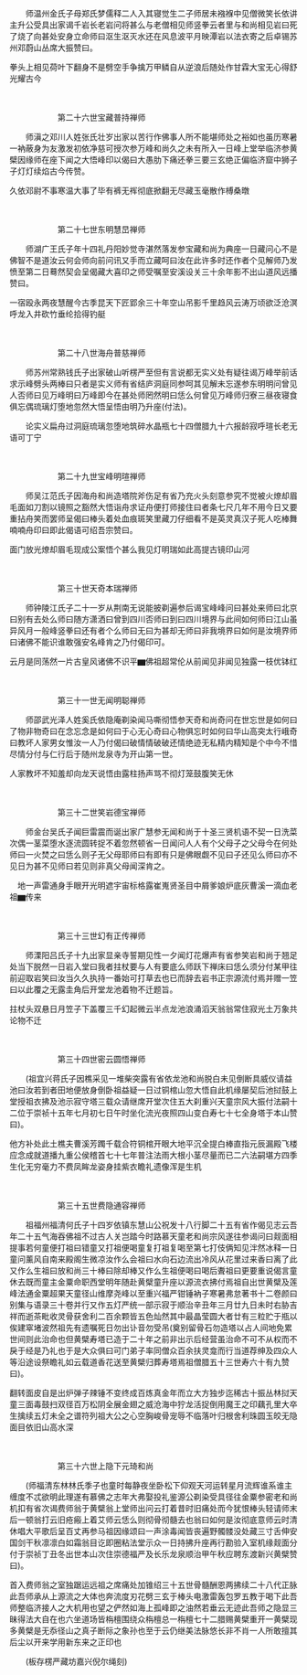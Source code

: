 <!-- { "loadSidebar": true } -->
　　师温州金氏子母郑氏梦儒释二人入其寝觉生二子师居未襁褓中见僧微笑长依讲主升公受具出家谒千岩长老岩问将甚么与老僧相见师竖拳云者里与和尚相见岩曰死了烧了向甚处安身立命师曰沤生沤灭水还在风息波平月映潭岩以法衣寄之后卓锡苏州邓蔚山丛席大振赞曰。

拳头上相见荷叶下翻身不是劈空手争擒万甲鳞自从逆浪后随处作甘霖大宝无心得舒光耀古今

　　

　　　　　　第二十六世宝藏普持禅师

　　师滇之邓川人姓张氏壮岁出家以苦行作佛事人所不能堪师处之裕如也虽历寒暑一衲蔽身为友激发初依净慈可授次参万峰和尚久之未有所入一日峰上堂举临济参黄檗因缘师在座下闻之大悟峰印以偈曰大愚肋下痛还拳三要三玄绝正偏临济窟中狮子子灯灯续焰古今传赞。

久依邓尉不事寒温大事了毕有裤无裈彻底掀翻无尽藏玉毫散作榑桑暾

　　

　　　　　　第二十七世东明慧旵禅师

　　师湖广王氏子年十四礼丹阳妙觉寺湛然落发参宝藏和尚为典座一日藏问心不是佛智不是道汝云何会师向前问讯又手而立藏呵曰汝在此许多时还作者个见解师乃发愤至第二日蓦然契会呈偈藏大喜印之师受嘱至安溪设关三十余年影不出山道风远播赞曰。

一宿殴永两夜慧醒今古季昆天下匠郢余三十年空山吊影千里趋风云涛万顷欲泛沧溟呼龙入井砍竹垂纶拾得钓艇

　　

　　　　　　第二十八世海舟普慈禅师

　　师苏州常熟钱氏子出家破山听楞严至但有言说都无实义处有疑往谒万峰举前话求示峰劈头两棒曰只者是实义师有省结庐洞庭同参呵其见解未忘遂参东明明问曾见人否师曰见万峰明曰万峰即今在甚处师罔然明曰恁么何曾见万峰师归寮三昼夜寝食俱忘偶琉璃灯堕地忽然大悟呈悟由明乃升座(付法)。

　　论实义扁舟过洞庭琉璃忽堕地筑碎水晶瓶七十四僧腊九十六报龄寂呼瑄长老无语可丁宁

　　

　　　　　　第二十九世宝峰明瑄禅师

　　师吴江范氏子因海舟和尚造塔院斧伤足有省乃充火头刻意参究不觉被火燎却眉毛面如刀割以镜照之豁然大悟诣舟求证舟便打师接住曰者条七尺几年不用今日又要重拈舟笑而罢师呈偈曰棒头着处血痕斑笑里藏刀仔细看不是英灵真汉子死人吃棒舞喃喃舟印曰即此偈语可绍吾宗赞曰。

面门放光燎却眉毛现成公案悟个甚么我见灯明瑞如此高提古镜印山河

　　

　　　　　　第三十世天奇本瑞禅师

　　师钟陵江氏子二十一岁从荆南无说能披剃遍参后谒宝峰峰问曰甚处来师曰北京曰别有去处么师曰随方潇洒曰曾到四川否师曰到曰四川境界与此间如何师曰江山虽异风月一般峰竖拳曰还有者个么师曰无曰为甚却无师曰非我境界曰如何是汝境界师曰诸佛不能识谁敢强安名峰肯之乃付偈印可。

云月是同荡然一片古皇风诸佛不识平▆佛祖超常伦从前闻见非闻见独露一枝优钵红

　　

　　　　　　第三十一世无闻明聪禅师

　　师邵武光泽人姓奚氏依隐庵剃染闻马嘶彻悟参天奇和尚奇问在世忘世是如何曰了物非物奇曰在念忘念是如何曰于心无心奇曰心物俱忘时如何曰华山高突太行峨奇曰教坏人家男女惟汝一人乃付偈曰破情情破破还情绝迹无私精内精知是个中今不惜尽情分付与仁行后于随州龙泉寺为开山第一世。

人家教坏不知羞却向龙天说悟由露柱扬声骂不彻灯笼鼓腹笑无休

　　

　　　　　　第三十二世笑岩德宝禅师

　　师金台吴氏子闻巨雷震而诞出家广慧参无闻和尚于十圣三贤机语不契一日洗菜次偶一茎菜堕水逐流圆转捉不着忽然顿省一日闻问人人有个父母子之父母今在何处师曰一火焚之曰恁么则子无父母耶师曰有即有只是佛眼觑不见曰子还见么师曰亦不见日为甚不见师曰若见则非真父母闻深肯之。

　地一声雷通身手眼开光明遮宇宙标格露崔嵬贤圣目中屑爹娘炉底灰曹溪一滴血老祖▆传来

　　

　　　　　　第三十三世幻有正传禅师

　　师溧阳吕氏子十九出家显亲寺誓期见性一夕闻灯花爆声有省参笑岩和尚于翘足处当下脱然一日岩入堂曰我者拄杖要与人有要底么师跃下禅床曰恁么须分付某甲往前迎取岩笑曰汝当久久执持一番始可打草去也已而辞去岩书正宗源流付焉并赠一笠曰以此覆之无露圭角后开堂龙池着物不迁题旨。

拄杖头双悬日月笠子下盖覆三千幻起微云半点龙池浪涌滔天翁翁常住寂光土万象共论物不迁

　　

　　　　　　第三十四世密云圆悟禅师

　　(祖宜兴蒋氏子因樵采见一堆柴突露有省依龙池和尚脱白未见倒断具威仪请益池曰汝若到者田地便放身倒卧祖益疑一日过铜棺山忽大悟自此机缘屡契后池挝鼓上堂授祖衣拂及池示寂守塔三载众请继席开堂次住五大刹重兴天童宗风大振付法嗣十二位于崇祯十五年七月初七日午时坐化流光夜照四山变白寿七十七全身塔于本山赞曰)。

他方补处此土樵夫曹溪芳躅千载合符铜棺开眼大地平沉全提白棒直指元辰漏殿飞楼应念成就道播九重公侯稽首七十七年普注法雨大根小茎尽量而已二六法嗣堪方四季生化无穷毫力不费凤眸龙姿身挂紫衣瞻礼遗像浑是生机

　　

　　　　　　第三十五世费隐通容禅师

　　祖福州福清何氏子十四岁依镇东慧山公祝发十八行脚二十五有省作偈见志云吾年二十五气海吞佛祖不过古人关岂踏今时路慕天童老和尚宗风遂往参谒问曰觌面相提事若何童便打祖曰错童又打祖便喝童复打祖复喝至第七打伎俩知见泮然冰释一日童问薰风自南来殿阁生微凉汝作么会祖曰水向石边流出冷风从花里过来香曰离了此又作么生祖曰放和尚三十棒曰除却棒又作么生祖便喝曰喝后聻祖曰更要重说偈言童休去既而童主金粟命职西堂明年随赴黄檗童升座以源流衣拂付焉祖自出世黄檗及莲峰法通金粟超果天童径山维摩尧峰以至重兴福严钳锤衲子寒暑弗怠著书十二卷颜曰别集与语录三十卷并行又作五灯严统一部示寂于顺治辛丑年三月廿九日未时右胁吉祥而逝茶毗收灵骨获舍利二百余颗皆五色灿然其中最晶莹圆大者廿有三粒贮于瓶以俟建窣堵波然祖先有遗嘱死日勿出讣音勿受吊(奠别留骨石勿造塔以占人间地免累世间则此治命也但黄檗寿塔已造于二十年之前非出示后经营虽治命不可不从权而不戾于经是乃礼也于是大众俱曰可门弟子率同僧众百余扶灵龛而行当道荐绅及四众人等沿途设祭瞻礼如云载道香花送至黄檗归葬寿塔焉祖僧腊五十三世寿六十有九赞曰)。

翻转面皮自是出炉弹子辣锤不变终成百炼真金年而立大方独步迄稀古十振丛林挝天童三面毒鼓扫双径百万松阴全展金翅之威沧海中狞龙活捉倒用魔王之印藕孔里大卒生擒续五灯未全之谱符列祖大公之心空胸峻骨宠辱不临落叶归根舍利珠圆玉皎无隐面目依旧山高水深

　　

　　　　　　第三十六世上隐下元琦和尚

　　(师福清东林林氏季子也童时每静夜坐卧松下仰观天河运转星月流辉谁系谁主缠度不忒欲明此理遂有慕佛之志年大弗娶投礼鉴源公剃染受具径往金粟参密老和尚机扣有省次谒费师翁于黄檗翁上堂师出问云打着昔时旧痛处而今犹恨棒头轻请师末后一顿翁打云旧疮瘢上着艾师云恁么则彻骨彻髓去也翁曰如何是汝彻底意师云时清休唱大平歌后呈百丈再参马祖因缘颂曰一声涂毒闻皆丧遍野髑髅没处藏三寸舌伸安国剑干秋凛凛白如霜翁目讫即圈粘法堂示众一日持拂升座再行勘验入室机缘觌面分付于崇祯丁丑冬出世本山次住崇德福严及长乐龙泉顺治甲午秋应聘东渡新兴黄檗赞曰)。

首入费师翁之室独踞运远祖之席痛处加锥绍三十五世骨髓酬恩两拂续二十八代正脉此吾师承从上源流之大体也奔流度刃花劈三玄于棒头电激雷轰包罗五教于喝下此吾师整临济接人之大机用也望之俨然如海上孤峰即之油然若垂云无迹此吾师之隐显三昧得法大自在也六坐道场皆栴檀围绕众栴檀总一栴檀七十二腊赐黄檗重开一黄檗现多黄檗是无忝径山之真子断际之象孙也至于云仍继美法脉悠长非不肖一人所敢擅其后尘以开来学用新东来之正印也

　　(板存楞严藏坊嘉兴倪尔绳刻)

　　
